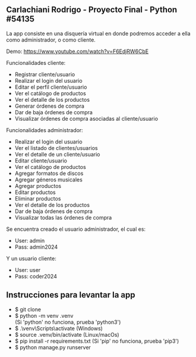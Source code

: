 <h2>Carlachiani Rodrigo - Proyecto Final - Python #54135</h2>

La app consiste en una disquería virtual en donde podremos acceder a ella como administrador, o como cliente.

Demo: https://www.youtube.com/watch?v=F6EdjRW6CbE

Funcionalidades cliente:

- Registrar cliente/usuario
- Realizar el login del usuario
- Editar el perfil cliente/usuario
- Ver el catálogo de productos
- Ver el detalle de los productos
- Generar órdenes de compra
- Dar de baja órdenes de compra
- Visualizar órdenes de compra asociadas al cliente/usuario

Funcionalidades administrador:

- Realizar el login del usuario
- Ver el listado de clientes/usuarios
- Ver el detalle de un cliente/usuario
- Editar cliente/usuario
- Ver el catálogo de productos
- Agregar formatos de discos
- Agregar géneros musicales
- Agregar productos
- Editar productos
- Eliminar productos
- Ver el detalle de los productos
- Dar de baja órdenes de compra
- Visualizar todas las órdenes de compra

Se encuentra creado el usuario administrador, el cual es:

- User: admin
- Pass: admin2024

Y un usuario cliente:

- User: user
- Pass: coder2024

<h2>Instrucciones para levantar la app</h2>

- $ git clone
- $ python -m venv .venv <br>
(Si 'python' no funciona, prueba 'python3')
- $ .\venv\Scripts\activate (Windows)
- $ source .venv/bin/activate (Linux/macOs)
- $ pip install -r requirements.txt
(Si 'pip' no funciona, prueba 'pip3')
- $ python manage.py runserver
